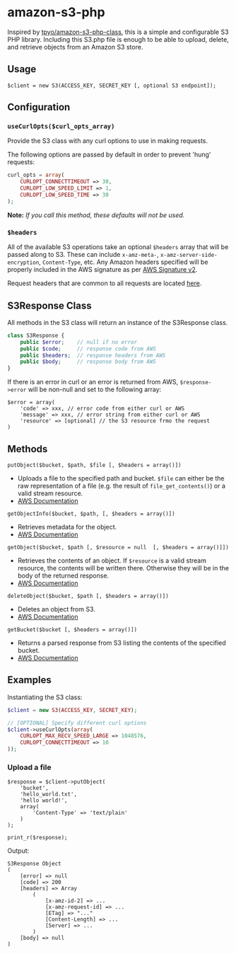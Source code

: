 amazon-s3-php
=============

Inspired by [tpyo/amazon-s3-php-class](https://github.com/tpyo/amazon-s3-php-class), this is a simple and configurable S3 PHP library. Including this S3.php file is enough to be able to upload, delete, and retrieve objects from an Amazon S3 store.

## Usage
`$client = new S3(ACCESS_KEY, SECRET_KEY [, optional S3 endpoint]);`

## Configuration
### `useCurlOpts($curl_opts_array)`
Provide the S3 class with any curl options to use in making requests.

The following options are passed by default in order to prevent 'hung' requests:
```php
curl_opts = array(
    CURLOPT_CONNECTTIMEOUT => 30,
    CURLOPT_LOW_SPEED_LIMIT => 1,
    CURLOPT_LOW_SPEED_TIME => 30
);
```
**Note:** *If you call this method, these defaults will not be used.*

### `$headers`
All of the available S3 operations take an optional `$headers` array that will be passed along to S3. These can include `x-amz-meta-`, `x-amz-server-side-encryption`, `Content-Type`, etc. Any Amazon headers specified will be properly included in the AWS signature as per [AWS Signature v2](http://docs.aws.amazon.com/AmazonS3/latest/dev/RESTAuthentication.html).

Request headers that are common to all requests are located [here](http://docs.aws.amazon.com/AmazonS3/latest/API/RESTCommonRequestHeaders.html).

## S3Response Class
All methods in the S3 class will return an instance of the S3Response class.
```php
class S3Response {
    public $error;    // null if no error
    public $code;     // response code from AWS
    public $headers;  // response headers from AWS
    public $body;     // response body from AWS
}
```

If there is an error in curl or an error is returned from AWS, `$response->error` will be non-null and set to the following array:

```
$error = array(
    'code' => xxx, // error code from either curl or AWS
    'message' => xxx, // error string from either curl or AWS
    'resource' => [optional] // the S3 resource frmo the request
)
```

## Methods
`putObject($bucket, $path, $file [, $headers = array()])`
* Uploads a file to the specified path and bucket. `$file` can either be the raw representation of a file (e.g. the result of `file_get_contents()`) or a valid stream resource.
* [AWS Documentation](http://docs.aws.amazon.com/AmazonS3/latest/API/RESTObjectPUT.html)

`getObjectInfo($bucket, $path, [, $headers = array()])`
* Retrieves metadata for the object.
* [AWS Documentation](http://docs.aws.amazon.com/AmazonS3/latest/API/RESTObjectHEAD.html)

`getObject($bucket, $path [, $resource = null  [, $headers = array()]])`
* Retrieves the contents of an object. If `$resource` is a valid stream resource, the contents will be written there. Otherwise they will be in the body of the returned response.
* [AWS Documentation](http://docs.aws.amazon.com/AmazonS3/latest/API/RESTObjectGET.html)

`deleteObject($bucket, $path [, $headers = array()])`
* Deletes an object from S3.
* [AWS Documentation](http://docs.aws.amazon.com/AmazonS3/latest/API/RESTObjectDELETE.html)

`getBucket($bucket [, $headers = array()])`
* Returns a parsed response from S3 listing the contents of the specified bucket.
* [AWS Documentation](http://docs.aws.amazon.com/AmazonS3/latest/API/RESTBucketGET.html)

## Examples
Instantiating the S3 class:
```php
$client = new S3(ACCESS_KEY, SECRET_KEY);

// [OPTIONAL] Specify different curl options
$client->useCurlOpts(array(
    CURLOPT_MAX_RECV_SPEED_LARGE => 1048576,
    CURLOPT_CONNECTTIMEOUT => 10
));
```

### Upload a file
```
$response = $client->putObject(
    'bucket',
    'hello_world.txt',
    'hello world!',
    array(
        'Content-Type' => 'text/plain'
    )
);

print_r($response);
```

Output:
```
S3Response Object
(
    [error] => null
    [code] => 200
    [headers] => Array
        (
            [x-amz-id-2] => ...
            [x-amz-request-id] => ...
            [ETag] => "..."
            [Content-Length] => ...
            [Server] => ...
        )
    [body] => null
)
```
